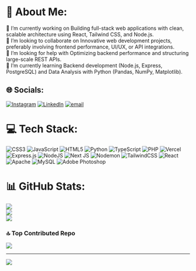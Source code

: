 # 💫 About Me:
🔭 I’m currently working on Building full-stack web applications with clean, scalable architecture using React, Tailwind CSS, and Node.js.<br>👯 I’m looking to collaborate on Innovative web development projects, preferably involving frontend performance, UI/UX, or API integrations.<br>🤝 I’m looking for help with Optimizing backend performance and structuring large-scale REST APIs.<br>🌱 I’m currently learning Backend development (Node.js, Express, PostgreSQL) and Data Analysis with Python (Pandas, NumPy, Matplotlib).<br>


## 🌐 Socials:
[![Instagram](https://img.shields.io/badge/Instagram-%23E4405F.svg?logo=Instagram&logoColor=white)](https://instagram.com/mwehehehhh_) [![LinkedIn](https://img.shields.io/badge/LinkedIn-%230077B5.svg?logo=linkedin&logoColor=white)](https://linkedin.com/in/zaky-mubarok-469128328) [![email](https://img.shields.io/badge/Email-D14836?logo=gmail&logoColor=white)](mailto:zakymubarok05022009@gmail.com) 

# 💻 Tech Stack:
![CSS3](https://img.shields.io/badge/css3-%231572B6.svg?style=flat&logo=css3&logoColor=white) ![JavaScript](https://img.shields.io/badge/javascript-%23323330.svg?style=flat&logo=javascript&logoColor=%23F7DF1E) ![HTML5](https://img.shields.io/badge/html5-%23E34F26.svg?style=flat&logo=html5&logoColor=white) ![Python](https://img.shields.io/badge/python-3670A0?style=flat&logo=python&logoColor=ffdd54) ![TypeScript](https://img.shields.io/badge/typescript-%23007ACC.svg?style=flat&logo=typescript&logoColor=white) ![PHP](https://img.shields.io/badge/php-%23777BB4.svg?style=flat&logo=php&logoColor=white) ![Vercel](https://img.shields.io/badge/vercel-%23000000.svg?style=flat&logo=vercel&logoColor=white) ![Express.js](https://img.shields.io/badge/express.js-%23404d59.svg?style=flat&logo=express&logoColor=%2361DAFB) ![NodeJS](https://img.shields.io/badge/node.js-6DA55F?style=flat&logo=node.js&logoColor=white) ![Next JS](https://img.shields.io/badge/Next-black?style=flat&logo=next.js&logoColor=white) ![Nodemon](https://img.shields.io/badge/NODEMON-%23323330.svg?style=flat&logo=nodemon&logoColor=%BBDEAD) ![TailwindCSS](https://img.shields.io/badge/tailwindcss-%2338B2AC.svg?style=flat&logo=tailwind-css&logoColor=white) ![React](https://img.shields.io/badge/react-%2320232a.svg?style=flat&logo=react&logoColor=%2361DAFB) ![Apache](https://img.shields.io/badge/apache-%23D42029.svg?style=flat&logo=apache&logoColor=white) ![MySQL](https://img.shields.io/badge/mysql-4479A1.svg?style=flat&logo=mysql&logoColor=white) ![Adobe Photoshop](https://img.shields.io/badge/adobe%20photoshop-%2331A8FF.svg?style=flat&logo=adobe%20photoshop&logoColor=white)
# 📊 GitHub Stats:
![](https://github-readme-stats.vercel.app/api?username=NotZaky05&theme=dark&hide_border=false&include_all_commits=true&count_private=true)<br/>
![](https://nirzak-streak-stats.vercel.app/?user=NotZaky05&theme=dark&hide_border=false)<br/>
![](https://github-readme-stats.vercel.app/api/top-langs/?username=NotZaky05&theme=dark&hide_border=false&include_all_commits=true&count_private=true&layout=compact)

### 🔝 Top Contributed Repo
![](https://github-contributor-stats.vercel.app/api?username=NotZaky05&limit=5&theme=dark&combine_all_yearly_contributions=true)

---
[![](https://visitcount.itsvg.in/api?id=NotZaky05&icon=0&color=12)](https://visitcount.itsvg.in)

<!-- Proudly created with GPRM ( https://gprm.itsvg.in ) -->
